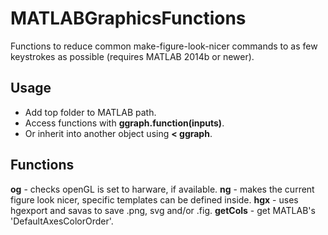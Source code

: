# MATLABGraphicsFunctions
Functions to reduce common make-figure-look-nicer commands to as few keystrokes as possible (requires MATLAB 2014b or newer). 

## Usage
 - Add top folder to MATLAB path. 
 - Access functions with **ggraph.function(inputs)**. 
 - Or inherit into another object using **< ggraph**. 

## Functions
**og** - checks openGL is set to harware, if available. 
**ng** - makes the current figure look nicer, specific templates can be defined inside. 
**hgx** - uses hgexport and savas to save .png, svg and/or .fig. 
**getCols** - get MATLAB's 'DefaultAxesColorOrder'. 
